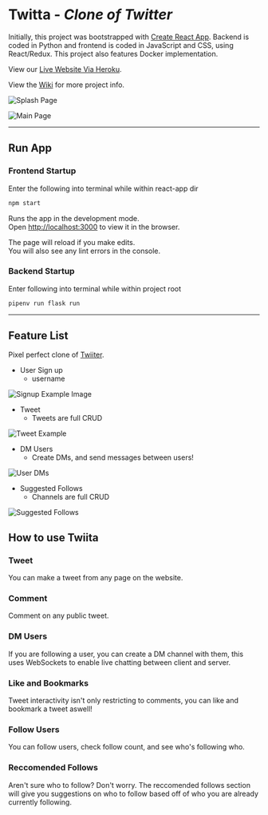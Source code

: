 # Twitta - *Clone of Twitter*

Initially, this project was bootstrapped with [Create React App](https://github.com/facebook/create-react-app). Backend is coded in Python and frontend is coded in JavaScript and CSS, using React/Redux. This project also features Docker implementation.

View our [Live Website Via Heroku](https://aa-not-discord.herokuapp.com/).

View the [Wiki](https://github.com/nebbb/dasecondproject/wiki) for more project info.

![Splash Page](https://i.imgur.com/nM5Z1lE.png)

![Main Page](https://i.imgur.com/pghl4sX.png)

---

## Run App

### Frontend Startup

Enter the following into terminal while within react-app dir

```bash
npm start
```

Runs the app in the development mode.\
Open [http://localhost:3000](http://localhost:3000) to view it in the browser.

The page will reload if you make edits.\
You will also see any lint errors in the console.

### Backend Startup

Enter following into terminal while within project root

```bash
pipenv run flask run
```
---

## Feature List

Pixel perfect clone of [Twiiter](http://twitter.com).

* User Sign up
    - username

![Signup Example Image](https://i.imgur.com/ZtJytKs.png)

* Tweet
    - Tweets are full CRUD

![Tweet Example](https://i.imgur.com/o0edfjL.png)

* DM Users 
    - Create DMs, and send messages between users!

![User DMs](https://i.imgur.com/tyAgqL9.png)

* Suggested Follows
    - Channels are full CRUD

![Suggested Follows](https://i.imgur.com/tegyWwW.png)



## How to use Twiita

### Tweet

You can make a tweet from any page on the website. 

### Comment

Comment on any public tweet.

### DM Users

If you are following a user, you can create a DM channel with them, this uses WebSockets to enable live chatting between client and server.

### Like and Bookmarks

Tweet interactivity isn't only restricting to comments, you can like and bookmark a tweet aswell!

### Follow Users

You can follow users, check follow count, and see who's following who.

### Reccomended Follows

Aren't sure who to follow? Don't worry. The reccomended follows section will give you suggestions on who to follow based off of who you are already currently following.
